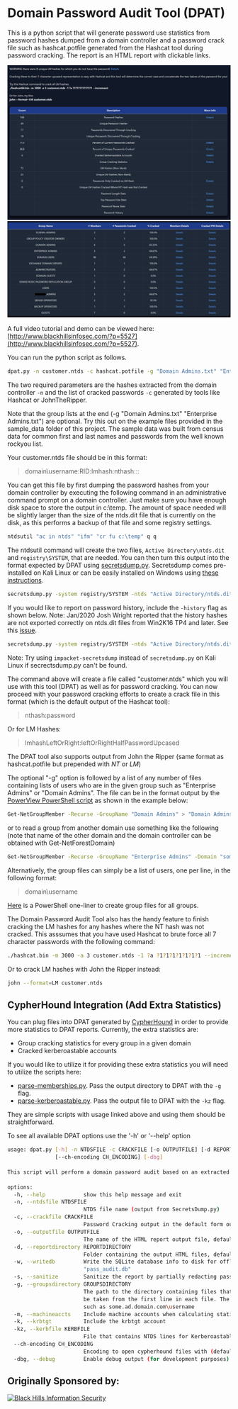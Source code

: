 # Domain Password Audit Tool (DPAT)

This is a python script that will generate password use statistics from password hashes dumped from a domain controller and a password crack file such as hashcat.potfile generated from the Hashcat tool during password cracking. The report is an HTML report with clickable links.


![alt text](img/dpat%20summary.png "DPAT Summary Table")
![alt text](img/group%20statistics.png "DPAT Group Table")

A full video tutorial and demo can be viewed here: [http://www.blackhillsinfosec.com/?p=5527](http://www.blackhillsinfosec.com/?p=5527).

You can run the python script as follows.

```sh
dpat.py -n customer.ntds -c hashcat.potfile -g "Domain Admins.txt" "Enterprise Admins.txt"
```
The two required parameters are the hashes extracted from the domain controller `-n` and the list of cracked passwords `-c` generated by tools like Hashcat or JohnTheRipper.

Note that the group lists at the end (-g "Domain Admins.txt" "Enterprise Admins.txt") are optional. Try this out on the example files provided in the sample_data folder of this project. The sample data was built from census data for common first and last names and passwords from the well known rockyou list.

Your customer.ntds file should be in this format:
> domain\username:RID:lmhash:nthash:::

You can get this file by first dumping the password hashes from your domain controller by executing the following command in an administrative command prompt on a domain controller. Just make sure you have enough disk space to store the output in c:\temp. The amount of space needed will be slightly larger than the size of the ntds.dit file that is currently on the disk, as this performs a backup of that file and some registry settings.

```sh
ntdsutil "ac in ntds" "ifm" "cr fu c:\temp" q q
```

The ntdsutil command will create the two files, `Active Directory\ntds.dit` and `registry\SYSTEM`, that are needed. You can then turn this output into the format expected by DPAT using [secretsdump.py](https://github.com/CoreSecurity/impacket/blob/master/examples/secretsdump.py). Secretsdump comes pre-installed on Kali Linux or can be easily installed on Windows using [these instructions](https://medium.com/@airman604/installing-impacket-on-windows-ded7ba8bec9a).


```sh
secretsdump.py -system registry/SYSTEM -ntds "Active Directory/ntds.dit" LOCAL -outputfile customer
```

If you would like to report on password history, include the `-history` flag as shown below. Note: Jan/2020 Josh Wright reported that the history hashes are not exported correctly on ntds.dit files from Win2K16 TP4 and later. See this [issue](https://github.com/SecureAuthCorp/impacket/issues/656).


```sh
secretsdump.py -system registry/SYSTEM -ntds "Active Directory/ntds.dit" LOCAL -outputfile customer -history
```

Note: Try using `impacket-secretsdump` instead of `secretsdump.py` on Kali Linux if secrectsdump.py can't be found.

The command above will create a file called "customer.ntds" which you will use with this tool (DPAT) as well as for password cracking. You can now proceed with your password cracking efforts to create a crack file in this format (which is the default output of the Hashcat tool):

>nthash:password

Or for LM Hashes:
>lmhashLeftOrRight:leftOrRightHalfPasswordUpcased

The DPAT tool also supports output from John the Ripper (same format as hashcat.potfile but prepended with $NT$ or $LM$)

The optional "-g" option is followed by a list of any number of files containing lists of users who are in the given group such as "Enterprise Admins" or "Domain Admins". The file can be in the format output by the [PowerView PowerShell script](https://github.com/PowerShellMafia/PowerSploit/tree/master/Recon) as shown in the example below:

```sh
Get-NetGroupMember -Recurse -GroupName "Domain Admins" > "Domain Admins.txt"
```

or to read a group from another domain use something like the following (note that name of the other domain and the domain controller can be obtained with Get-NetForestDomain)

```sh
Get-NetGroupMember -Recurse -GroupName "Enterprise Admins" -Domain "some.domain.com" -DomainController "DC01.some.domain.com" > "Enterprise Admins.txt"
```
Alternatively, the group files can simply be a list of users, one per line, in the following format:

>domain\username

[Here](https://gist.githubusercontent.com/joswr1ght/c557f8627832d54458c810e43be9c055/raw/b46e5e976196a20e7ecfe88da7d7a22c747d64e0/groupenumeration.ps1) is a PowerShell one-liner to create group files for all groups.

The Domain Password Audit Tool also has the handy feature to finish cracking the LM hashes for any hashes where the NT hash was not cracked. This asssumes that you have used Hashcat to brute force all 7 character passwords with the following command:

```sh
./hashcat.bin -m 3000 -a 3 customer.ntds -1 ?a ?1?1?1?1?1?1?1 --increment
```

Or to crack LM hashes with John the Ripper instead:

```sh
john --format=LM customer.ntds
```

## CypherHound Integration (Add Extra Statistics)

You can plug files into DPAT generated by [CypherHound](https://github.com/fin3ss3g0d/cypherhound) in order to provide more statistics to DPAT reports. Currently, the extra statistics are:
- Group cracking statistics for every group in a given domain
- Cracked kerberoastable accounts

If you would like to utilize it for providing these extra statistics you will need to utilize the scripts here:
- [parse-memberships.py](https://github.com/fin3ss3g0d/cypherhound/tree/main#scriptsdpatparse-membershipspy). Pass the output directory to DPAT with the `-g` flag.
- [parse-kerberoastable.py](https://github.com/fin3ss3g0d/cypherhound/tree/main#scriptsdpatparse-kerberoastablepy). Pass the output file to DPAT with the `-kz` flag.

They are simple scripts with usage linked above and using them should be straightforward.

To see all available DPAT options use the '-h' or '--help' option

```sh
usage: dpat.py [-h] -n NTDSFILE -c CRACKFILE [-o OUTPUTFILE] [-d REPORTDIRECTORY] [-w] [-s] [-g GROUPSDIRECTORY] [-m] [-k] [-kz KERBFILE]
               [--ch-encoding CH_ENCODING] [-dbg]

This script will perform a domain password audit based on an extracted NTDS file and password cracking output such as Hashcat.

options:
  -h, --help            show this help message and exit
  -n, --ntdsfile NTDSFILE
                        NTDS file name (output from SecretsDump.py)
  -c, --crackfile CRACKFILE
                        Password Cracking output in the default form output by Hashcat, such as hashcat.potfile
  -o, --outputfile OUTPUTFILE
                        The name of the HTML report output file, defaults to _DomainPasswordAuditReport.html
  -d, --reportdirectory REPORTDIRECTORY
                        Folder containing the output HTML files, defaults to DPAT Report
  -w, --writedb         Write the SQLite database info to disk for offline inspection instead of just in memory. Filename will be
                        "pass_audit.db"
  -s, --sanitize        Sanitize the report by partially redacting passwords and hashes. Prepends the report directory with "Sanitized - "
  -g, --groupsdirectory GROUPSDIRECTORY
                        The path to the directory containing files that contain lists of usernames in particular groups. The group names will
                        be taken from the first line in each file. The username list must be in the same format as found in the NTDS file
                        such as some.ad.domain.com\username
  -m, --machineaccts    Include machine accounts when calculating statistics
  -k, --krbtgt          Include the krbtgt account
  -kz, --kerbfile KERBFILE
                        File that contains NTDS lines for Kerberoastable accounts (from the cypherhound script)
  --ch-encoding CH_ENCODING
                        Encoding to open cypherhound files with (default cp1252)
  -dbg, --debug         Enable debug output (for development purposes)
```

## Originally Sponsored by:

[![Black Hills Information Security](https://www.blackhillsinfosec.com/wp-content/uploads/2018/12/BHIS-logo-L-1024x1024-221x221.png)](http://www.blackhillsinfosec.com)
